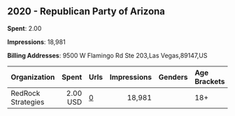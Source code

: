 ## 2020 - Republican Party of Arizona 
**Spent**: 2.00

**Impressions**: 18,981

**Billing Addresses**: 9500 W Flamingo Rd Ste 203,Las Vegas,89147,US

|Organization|Spent|Urls|Impressions|Genders|Age Brackets|Country Codes|
|:---|---:|:---|---:|:---|:---|:---|
|RedRock Strategies|2.00 USD|[0](https://www.snap.com/political-ads/asset/45b9d0e9610ad2f46bdabe5035061333d23bd2b350cbbb5f4667001ae0f12b9b?mediaType=png)|18,981||18+|united states|
